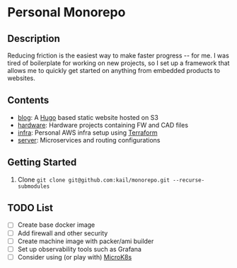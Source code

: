 # Personal Monorepo

## Description
Reducing friction is the easiest way to make faster progress -- for me. I was tired of
boilerplate for working on new projects, so I set up a framework that allows me to
quickly get started on anything from embedded products to websites.

## Contents
 * [blog](blog/): A [Hugo](https://gohugo.io/) based static website hosted on S3
 * [hardware](hw/): Hardware projects containing FW and CAD files
 * [infra](infra/): Personal AWS infra setup using [Terraform](https://www.terraform.io/)
 * [server](server/): Microservices and routing configurations

## Getting Started
1. Clone `git clone git@github.com:kail/monorepo.git --recurse-submodules`

## TODO List
- [ ] Create base docker image
- [ ] Add firewall and other security
- [ ] Create machine image with packer/ami builder
- [ ] Set up observability tools such as Grafana
- [ ] Consider using (or play with) [MicroK8s](https://microk8s.io/)

